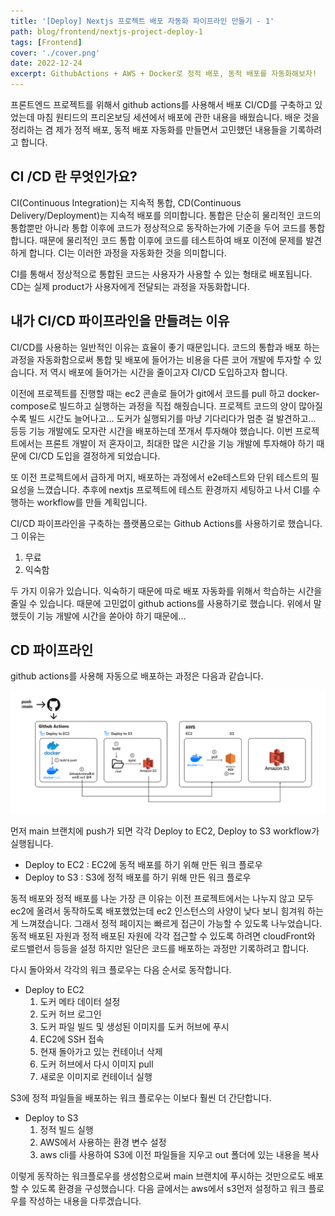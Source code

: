 ```yaml
---
title: '[Deploy] Nextjs 프로젝트 배포 자동화 파이프라인 만들기 - 1'
path: blog/frontend/nextjs-project-deploy-1
tags: [Frontend]
cover: './cover.png'
date: 2022-12-24
excerpt: GithubActions + AWS + Docker로 정적 배포, 동적 배포를 자동화해보자!
---
```


프론트엔드 프로젝트를 위해서 github actions를 사용해서 배포 CI/CD를 구축하고 있었는데 마침 원티드의 프리온보딩 세션에서 배포에 관한 내용을 배웠습니다. 배운 것을 정리하는 겸 제가 정적 배포, 동적 배포 자동화를 만들면서 고민했던 내용들을 기록하려고 합니다.

## CI /CD 란 무엇인가요?

CI(Continuous Integration)는 지속적 통합, CD(Continuous Delivery/Deployment)는 지속적 배포를 의미합니다. 통합은 단순히 물리적인 코드의 통합뿐만 아니라 통합 이후에 코드가 정상적으로 동작하는가에 기준을 두어 코드를 통합합니다. 때문에 물리적인 코드 통합 이후에 코드를 테스트하여 배포 이전에 문제를 발견하게 합니다. CI는 이러한 과정을 자동화한 것을 의미합니다.

CI를 통해서 정상적으로 통합된 코드는 사용자가 사용할 수 있는 형태로 배포됩니다. CD는 실제 product가 사용자에게 전달되는 과정을 자동화합니다.

## 내가 CI/CD 파이프라인을 만들려는 이유

CI/CD를 사용하는 일반적인 이유는 효율이 좋기 때문입니다. 코드의 통합과 배포 하는 과정을 자동화함으로써 통합 및 배포에 들어가는 비용을 다른 코어 개발에 투자할 수 있습니다. 저 역시 배포에 들어가는 시간을 줄이고자 CI/CD 도입하고자 합니다.

이전에 프로젝트를 진행할 때는 ec2 콘솔로 들어가 git에서 코드를 pull 하고 docker-compose로 빌드하고 실행하는 과정을 직접 해줬습니다. 프로젝트 코드의 양이 많아질수록 빌드 시간도 늘어나고... 도커가 실행되기를 마냥 기다리다가 멈춘 걸 발견하고... 등등 기능 개발에도 모자란 시간을 배포하는데 쪼개서 투자해야 했습니다. 이번 프로젝트에서는 프론트 개발이 저 혼자이고, 최대한 많은 시간을 기능 개발에 투자해야 하기 때문에 CI/CD 도입을 결정하게 되었습니다.

또 이전 프로젝트에서 급하게 머지, 배포하는 과정에서 e2e테스트와 단위 테스트의 필요성을 느꼈습니다. 추후에 nextjs 프로젝트에 테스트 환경까지 세팅하고 나서 CI를 수행하는 workflow를 만들 계획입니다.

CI/CD 파이프라인을 구축하는 플랫폼으로는 Github Actions를 사용하기로 했습니다. 그 이유는

1. 무료
2. 익숙함

두 가지 이유가 있습니다. 익숙하기 때문에 따로 배포 자동화를 위해서 학습하는 시간을 줄일 수 있습니다. 때문에 고민없이 github actions를 사용하기로 했습니다. 위에서 말했듯이 기능 개발에 시간을 쏟아야 하기 때문에...

## CD 파이프라인

github actions를 사용해 자동으로 배포하는 과정은 다음과 같습니다.

![](./pipeline.png)

먼저 main 브랜치에 push가 되면 각각 Deploy to EC2, Deploy to S3 workflow가 실행됩니다.

- Deploy to EC2 : EC2에 동적 배포를 하기 위해 만든 워크 플로우
- Deploy to S3 : S3에 정적 배포를 하기 위해 만든 워크 플로우

동적 배포와 정적 배포를 나눈 가장 큰 이유는 이전 프로젝트에서는 나누지 않고 모두 ec2에 올려서 동작하도록 배포했었는데 ec2 인스턴스의 사양이 낮다 보니 힘겨워 하는 게 느껴졌습니다. 그래서 정적 페이지는 빠르게 접근이 가능할 수 있도록 나누었습니다. 동적 배포된 자원과 정적 배포된 자원에 각각 접근할 수 있도록 하려면 cloudFront와 로드밸런서 등등을 설정 하지만 일단은 코드를 배포하는 과정만 기록하려고 합니다.

다시 돌아와서 각각의 워크 플로우는 다음 순서로 동작합니다.

- Deploy to EC2
  1. 도커 메타 데이터 설정
  2. 도커 허브 로그인
  3. 도커 파일 빌드 및 생성된 이미지를 도커 허브에 푸시
  4. EC2에 SSH 접속
  5. 현재 돌아가고 있는 컨테이너 삭제
  6. 도커 허브에서 다시 이미지 pull
  7. 새로운 이미지로 컨테이너 실행

S3에 정적 파일들을 배포하는 워크 플로우는 이보다 훨씬 더 간단합니다.

- Deploy to S3
  1. 정적 빌드 실행
  2. AWS에서 사용하는 환경 변수 설정
  3. aws cli를 사용하여 S3에 이전 파일들을 지우고 out 폴더에 있는 내용을 복사

이렇게 동작하는 워크플로우를 생성함으로써 main 브랜치에 푸시하는 것만으로도 배포할 수 있도록 환경을 구성했습니다. 다음 글에서는 aws에서 s3먼저 설정하고 워크 플로우를 작성하는 내용을 다루겠습니다.

